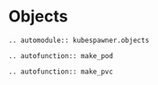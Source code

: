 # Objects

```{eval-rst}
.. automodule:: kubespawner.objects
```

```{eval-rst}
.. autofunction:: make_pod
```

```{eval-rst}
.. autofunction:: make_pvc
```
